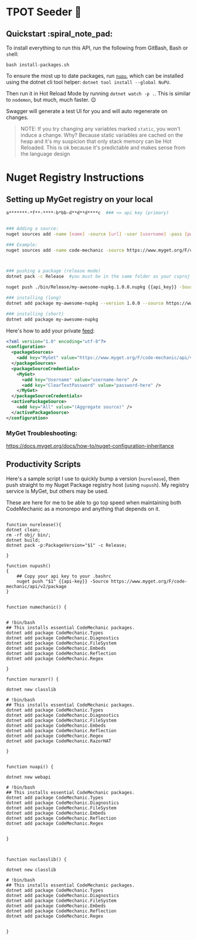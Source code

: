 # TPOT Seeder :seedling:

## Quickstart :spiral_note_pad:

To install everything to run this API, run the following from GitBash, Bash or `sh`ell:

`bash install-packages.sh`

To ensure the most up to date packages, run [`nupu`](https://github.com/ThomasArdal/NuPU), which can be installed using the dotnet cli tool helper: `dotnet tool install --global NuPU`.

Then run it in Hot Reload Mode by running `dotnet watch -p .`.  This is similar to `nodemon`, but much, much faster. :wink:

Swagger will generate a test UI for you and will auto regenerate on changes.

> NOTE: If you try changing any variables marked `static`, you won't induce a change.  Why?  Because static variables are cached on the heap and it's my suspicion that only stack memory can be Hot Reloaded.  This is ok because it's predictable and makes sense from the language design


# Nuget Registry Instructions 

## Setting up MyGet registry on your local

```bash
a*******-*f**-****-b*bb-d**d**d****c  ### <= api key (primary)
```


```bash

### Adding a source:
nuget sources add -name [name] -source [url] -user [username] -pass [pwd]

### Example:
nuget sources add -name code-mechanic -source https://www.myget.org/F/code-mechanic/api/v3/index.json -user nickpreston17 -pass [pwd]



### pushing a package (release mode)
dotnet pack -c Release  #you must be in the same folder as your csproj

nuget push ./bin/Release/my-awesome-nupkg.1.0.0.nupkg {{api_key}} -Source https://www.myget.org/F/code-mechanic/api/v2/package

### installing (long)
dotnet add package my-awesome-nupkg --version 1.0.0 --source https://www.myget.org/F/code-mechanic/api/v3/index.json

### installing (short)
dotnet add package my-awesome-nupkg

```

Here's how to add your private [feed](https://docs.myget.org/docs/walkthrough/getting-started-with-nuget): 

```xml (csproj)
<?xml version="1.0" encoding="utf-8"?>
<configuration>
  <packageSources>
    <add key="MyGet" value="https://www.myget.org/F/code-mechanic/api/v3/index.json" />
  </packageSources>
  <packageSourceCredentials>
    <MyGet>
      <add key="Username" value="username-here" />
      <add key="ClearTextPassword" value="password-here" />
    </MyGet>
  </packageSourceCredentials>
  <activePackageSource>
    <add key="All" value="(Aggregate source)" />
  </activePackageSource>
</configuration>

```

### MyGet Troubleshooting:

https://docs.myget.org/docs/how-to/nuget-configuration-inheritance


## Productivity Scripts

Here's a sample script I use to quickly bump a version (`nurelease`), then push straight to my Nuget Package registry host (using `nupush`).  My registry service is MyGet, but others may be used. 

These are here for me to be able to go top speed when maintaining both CodeMechanic as a monorepo and anything that depends on it.

```bashrc

function nurelease(){
dotnet clean;
rm -rf obj/ bin/;
dotnet build;
dotnet pack -p:PackageVersion="$1" -c Release;

}

function nupush()
{
    ## Copy your api key to your .bashrc
    nuget push "$1" {{api-key}} -Source https://www.myget.org/F/code-mechanic/api/v2/package
}


function numechanic() {


# !bin/bash
## This installs essential CodeMechanic packages.
dotnet add package CodeMechanic.Types
dotnet add package CodeMechanic.Diagnostics
dotnet add package CodeMechanic.FileSystem
dotnet add package CodeMechanic.Embeds
dotnet add package CodeMechanic.Reflection
dotnet add package CodeMechanic.Regex

}

function nurazor() {

dotnet new classlib

# !bin/bash
## This installs essential CodeMechanic packages.
dotnet add package CodeMechanic.Types
dotnet add package CodeMechanic.Diagnostics
dotnet add package CodeMechanic.FileSystem
dotnet add package CodeMechanic.Embeds
dotnet add package CodeMechanic.Reflection
dotnet add package CodeMechanic.Regex
dotnet add package CodeMechanic.RazorHAT

}


function nuapi() {

dotnet new webapi

# !bin/bash
## This installs essential CodeMechanic packages.
dotnet add package CodeMechanic.Types
dotnet add package CodeMechanic.Diagnostics
dotnet add package CodeMechanic.FileSystem
dotnet add package CodeMechanic.Embeds
dotnet add package CodeMechanic.Reflection
dotnet add package CodeMechanic.Regex


}



function nuclasslib() {

dotnet new classlib

# !bin/bash
## This installs essential CodeMechanic packages.
dotnet add package CodeMechanic.Types
dotnet add package CodeMechanic.Diagnostics
dotnet add package CodeMechanic.FileSystem
dotnet add package CodeMechanic.Embeds
dotnet add package CodeMechanic.Reflection
dotnet add package CodeMechanic.Regex


}

```